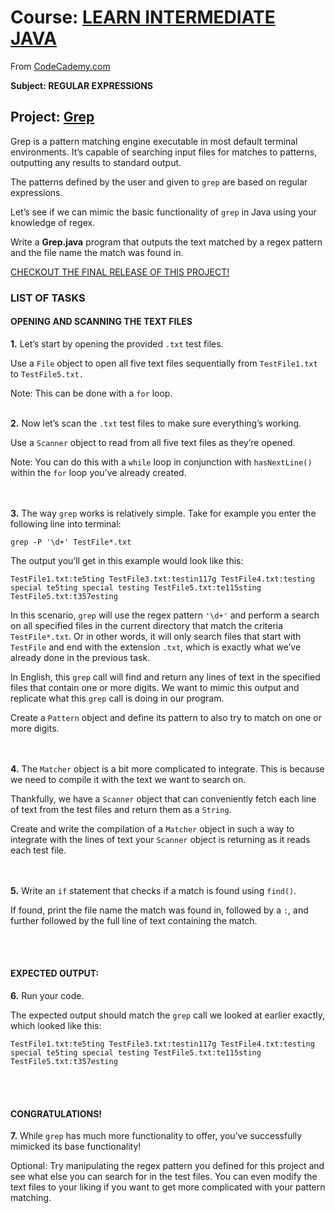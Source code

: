 <html>
  <body>
  <div md-src-pos="0..3936">
   <h1 md-src-pos="0..92">Course: <a href="https://www.codecademy.com/learn/learn-intermediate-java" md-src-pos="9..92">LEARN INTERMEDIATE JAVA</a></h1>
   <p md-src-pos="93..164"><span md-src-pos="93..97">From</span> <a href="https://www.codecademy.com/profiles/fernandotona" md-src-pos="98..164">CodeCademy.com</a></p>
   <p md-src-pos="166..198"><strong md-src-pos="166..198">Subject: REGULAR EXPRESSIONS</strong></p>
   <h2 md-src-pos="200..302">Project: <a href="https://www.codecademy.com/courses/learn-intermediate-java/projects/grep-java-regex" md-src-pos="211..302">Grep</a></h2>
   <p md-src-pos="304..493"><span md-src-pos="304..387">Grep is a pattern matching engine executable in most default terminal environments.</span> <span md-src-pos="388..450">It’s capable of searching input files for matches to patterns,</span> <span md-src-pos="451..493">outputting any results to standard output.</span></p>
   <p md-src-pos="495..581"><span md-src-pos="495..540">The patterns defined by the user and given to</span> <code md-src-pos="541..547">grep</code> <span md-src-pos="548..581">are based on regular expressions.</span></p>
   <p md-src-pos="583..681"><span md-src-pos="583..635">Let’s see if we can mimic the basic functionality of</span> <code md-src-pos="636..642">grep</code> <span md-src-pos="643..681">in Java using your knowledge of regex.</span></p>
   <p md-src-pos="683..803"><span md-src-pos="683..690">Write a</span> <strong md-src-pos="691..704">Grep.java</strong> <span md-src-pos="705..803">program that outputs the text matched by a regex pattern and the file name the match was found in.</span></p>
   <p md-src-pos="805..949"><a href="https://github.com/fernandotonacoder/CodeCademyProjects/releases/tag/Learn_Intermediate_Java_Grep" md-src-pos="805..949">CHECKOUT THE FINAL RELEASE OF THIS PROJECT!</a></p>
   <h3 md-src-pos="952..972"><strong md-src-pos="955..972">LIST OF TASKS</strong></h3>
   <h4 md-src-pos="974..1017"><strong md-src-pos="978..1017">OPENING AND SCANNING THE TEXT FILES</strong></h4>
   <p md-src-pos="1019..1080"><strong md-src-pos="1019..1025">1.</strong> <span md-src-pos="1026..1061">Let’s start by opening the provided</span> <code md-src-pos="1062..1068">.txt</code> <span md-src-pos="1069..1080">test files.</span></p>
   <p md-src-pos="1082..1183"><span md-src-pos="1082..1087">Use a</span> <code md-src-pos="1088..1094">File</code> <span md-src-pos="1095..1147">object to open all five text files sequentially from</span> <code md-src-pos="1148..1163">TestFile1.txt</code> <span md-src-pos="1164..1166">to</span> <code md-src-pos="1167..1183">TestFile5.txt.</code></p>
   <p md-src-pos="1185..1236"><span md-src-pos="1185..1189">Note</span>: <span md-src-pos="1191..1214">This can be done with a</span> <code md-src-pos="1215..1220">for</code> <span md-src-pos="1221..1226">loop.</span> <br><br></p>
   <p md-src-pos="1238..1316"><strong md-src-pos="1238..1244">2.</strong> <span md-src-pos="1245..1263">Now let’s scan the</span> <code md-src-pos="1264..1270">.txt</code> <span md-src-pos="1271..1316">test files to make sure everything’s working.</span></p>
   <p md-src-pos="1318..1392"><span md-src-pos="1318..1323">Use a</span> <code md-src-pos="1324..1333">Scanner</code> <span md-src-pos="1334..1392">object to read from all five text files as they’re opened.</span></p>
   <p md-src-pos="1394..1517"><span md-src-pos="1394..1398">Note</span>: <span md-src-pos="1400..1422">You can do this with a</span> <code md-src-pos="1423..1430">while</code> <span md-src-pos="1431..1455">loop in conjunction with</span> <code md-src-pos="1456..1471">hasNextLine()</code> <span md-src-pos="1472..1482">within the</span> <code md-src-pos="1483..1488">for</code> <span md-src-pos="1489..1517">loop you’ve already created.</span></p>
   <p md-src-pos="1519..1639"><br><br> <strong md-src-pos="1529..1535">3.</strong> <span md-src-pos="1536..1543">The way</span> <code md-src-pos="1544..1550">grep</code> <span md-src-pos="1551..1578">works is relatively simple.</span> <span md-src-pos="1579..1638">Take for example you enter the following line into terminal</span>:</p>
   <p md-src-pos="1641..1670"><code md-src-pos="1641..1670">grep -P '\d+' TestFile*.txt</code></p>
   <p md-src-pos="1672..1731"><span md-src-pos="1672..1730">The output you’ll get in this example would look like this</span>:</p>
   <p md-src-pos="1733..1885"><code md-src-pos="1733..1885">TestFile1.txt:te5ting TestFile3.txt:testin117g TestFile4.txt:testing special te5ting special testing TestFile5.txt:te115sting TestFile5.txt:t357esting</code></p>
   <p md-src-pos="1887..2226"><span md-src-pos="1887..1904">In this scenario,</span> <code md-src-pos="1905..1911">grep</code> <span md-src-pos="1912..1938">will use the regex pattern</span> <code md-src-pos="1939..1946">'\d+'</code> <span md-src-pos="1947..2039">and perform a search on all specified files in the current directory that match the criteria</span> <code md-src-pos="2040..2055">TestFile*.txt</code><span md-src-pos="2055..2056">.</span> <span md-src-pos="2057..2075">Or in other words,</span> <span md-src-pos="2076..2117">it will only search files that start with</span> <code md-src-pos="2118..2128">TestFile</code> <span md-src-pos="2129..2155">and end with the extension</span> <code md-src-pos="2156..2162">.txt</code><span md-src-pos="2162..2163">,</span> <span md-src-pos="2164..2226">which is exactly what we’ve already done in the previous task.</span></p>
   <p md-src-pos="2228..2441"><span md-src-pos="2228..2239">In English,</span> <span md-src-pos="2240..2244">this</span> <code md-src-pos="2245..2251">grep</code> <span md-src-pos="2252..2351">call will find and return any lines of text in the specified files that contain one or more digits.</span> <span md-src-pos="2352..2404">We want to mimic this output and replicate what this</span> <code md-src-pos="2405..2411">grep</code> <span md-src-pos="2412..2441">call is doing in our program.</span></p>
   <p md-src-pos="2443..2535"><span md-src-pos="2443..2451">Create a</span> <code md-src-pos="2452..2461">Pattern</code> <span md-src-pos="2462..2535">object and define its pattern to also try to match on one or more digits.</span></p>
   <p md-src-pos="2537..2688"><br><br> <strong md-src-pos="2547..2553">4.</strong> <span md-src-pos="2554..2557">The</span> <code md-src-pos="2558..2567">Matcher</code> <span md-src-pos="2568..2614">object is a bit more complicated to integrate.</span> <span md-src-pos="2615..2688">This is because we need to compile it with the text we want to search on.</span></p>
   <p md-src-pos="2690..2825"><span md-src-pos="2690..2701">Thankfully,</span> <span md-src-pos="2702..2711">we have a</span> <code md-src-pos="2712..2721">Scanner</code> <span md-src-pos="2722..2815">object that can conveniently fetch each line of text from the test files and return them as a</span> <code md-src-pos="2816..2824">String</code><span md-src-pos="2824..2825">.</span></p>
   <p md-src-pos="2827..2994"><span md-src-pos="2827..2864">Create and write the compilation of a</span> <code md-src-pos="2865..2874">Matcher</code> <span md-src-pos="2875..2936">object in such a way to integrate with the lines of text your</span> <code md-src-pos="2937..2946">Scanner</code> <span md-src-pos="2947..2994">object is returning as it reads each test file.</span></p>
   <p md-src-pos="2996..3084"><br><br> <strong md-src-pos="3006..3012">5.</strong> <span md-src-pos="3013..3021">Write an</span> <code md-src-pos="3022..3026">if</code> <span md-src-pos="3027..3074">statement that checks if a match is found using</span> <code md-src-pos="3075..3083">find()</code><span md-src-pos="3083..3084">.</span></p>
   <p md-src-pos="3086..3226"><span md-src-pos="3086..3095">If found,</span> <span md-src-pos="3096..3139">print the file name the match was found in,</span> <span md-src-pos="3140..3153">followed by a</span> <code md-src-pos="3154..3157">:</code><span md-src-pos="3157..3158">,</span> <span md-src-pos="3159..3226">and further followed by the full line of text containing the match.</span></p>
   <p md-src-pos="3228..3237"><br><br></p>
   <h4 md-src-pos="3238..3262"><strong md-src-pos="3242..3262">EXPECTED OUTPUT:</strong></h4>
   <p md-src-pos="3264..3285"><strong md-src-pos="3264..3270">6.</strong> <span md-src-pos="3271..3285">Run your code.</span></p>
   <p md-src-pos="3287..3389"><span md-src-pos="3287..3323">The expected output should match the</span> <code md-src-pos="3324..3330">grep</code> <span md-src-pos="3331..3365">call we looked at earlier exactly,</span> <span md-src-pos="3366..3388">which looked like this</span>:</p>
   <p md-src-pos="3391..3543"><code md-src-pos="3391..3543">TestFile1.txt:te5ting TestFile3.txt:testin117g TestFile4.txt:testing special te5ting special testing TestFile5.txt:te115sting TestFile5.txt:t357esting</code></p>
   <p md-src-pos="3545..3554"><br><br></p>
   <h4 md-src-pos="3555..3579"><strong md-src-pos="3559..3579">CONGRATULATIONS!</strong></h4>
   <p md-src-pos="3581..3691"><strong md-src-pos="3581..3587">7.</strong> <span md-src-pos="3588..3593">While</span> <code md-src-pos="3594..3600">grep</code> <span md-src-pos="3601..3638">has much more functionality to offer,</span> <span md-src-pos="3639..3690">you’ve successfully mimicked its base functionality</span>!</p>
   <p md-src-pos="3693..3936"><span md-src-pos="3693..3701">Optional</span>: <span md-src-pos="3703..3822">Try manipulating the regex pattern you defined for this project and see what else you can search for in the test files.</span> <span md-src-pos="3823..3936">You can even modify the text files to your liking if you want to get more complicated with your pattern matching.</span></p>
  </div>
 </body>
</html>